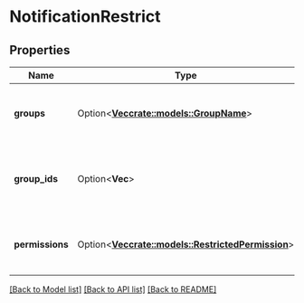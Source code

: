 # NotificationRestrict

## Properties

Name | Type | Description | Notes
------------ | ------------- | ------------- | -------------
**groups** | Option<[**Vec<crate::models::GroupName>**](GroupName.md)> | List of group memberships required to receive the notification. | [optional]
**group_ids** | Option<**Vec<String>**> | List of groupId memberships required to receive the notification. | [optional]
**permissions** | Option<[**Vec<crate::models::RestrictedPermission>**](RestrictedPermission.md)> | List of permissions required to receive the notification. | [optional]

[[Back to Model list]](../README.md#documentation-for-models) [[Back to API list]](../README.md#documentation-for-api-endpoints) [[Back to README]](../README.md)



